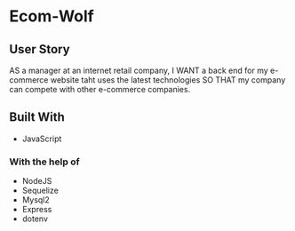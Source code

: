 # Ecom-Wolf

## User Story
AS a manager at an internet retail company,
I WANT a back end for my e-commerce website taht uses the latest technologies
SO THAT my company can compete with other e-commerce companies.

## Built With
* JavaScript
### With the help of
* NodeJS
* Sequelize
* Mysql2
* Express
* dotenv